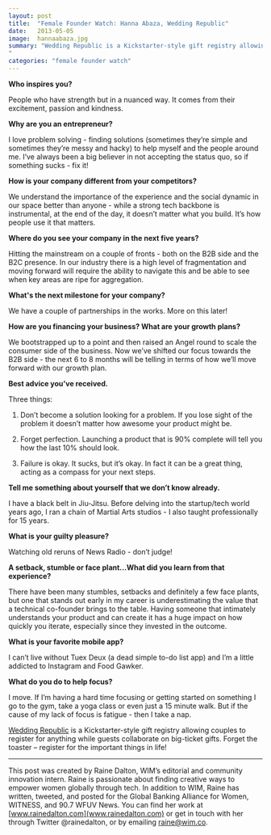```yaml
---
layout: post
title:  "Female Founder Watch: Hanna Abaza, Wedding Republic"
date:   2013-05-05
image:  hannaabaza.jpg
summary: "Wedding Republic is a Kickstarter-style gift registry allowing couples to register for anything while guests collaborate on big-ticket gifts. Forget the toaster – register for the important things in life!
"
categories: "female founder watch"
---
```


**Who inspires you?**

People who have strength but in a nuanced way. It comes from their excitement, passion and kindness.

**Why are you an entrepreneur?**

I love problem solving - finding solutions (sometimes they’re simple and sometimes they’re messy and hacky) to help myself and the people around me. I’ve always been a big believer in not accepting the status quo, so if something sucks - fix it!

**How is your company different from your competitors?**

We understand the importance of the experience and the social dynamic in our space better than anyone - while a strong tech backbone is instrumental, at the end of the day, it doesn’t matter what you build. It’s how people use it that matters.

**Where do you see your company in the next five years?**

Hitting the mainstream on a couple of fronts - both on the B2B side and the B2C presence. In our industry there is a high level of fragmentation and moving forward will require the ability to navigate this and be able to see when key areas are ripe for aggregation.

**What's the next milestone for your company?**

We have a couple of partnerships in the works. More on this later!

**How are you financing your business? What are your growth plans?**

We bootstrapped up to a point and then raised an Angel round to scale the consumer side of the business. Now we’ve shifted our focus towards the B2B side - the next 6 to 8 months will be telling in terms of how we’ll move forward with our growth plan.

**Best advice you've received.**

Three things:

1. Don’t become a solution looking for a problem. If you lose sight of the problem it doesn’t matter how awesome your product might be.

2. Forget perfection. Launching a product that is 90% complete will tell you how the last 10% should look.

3. Failure is okay. It sucks, but it’s okay. In fact it can be a great thing, acting as a compass for your next steps.

**Tell me something about yourself that we don’t know already.**

I have a black belt in Jiu-Jitsu. Before delving into the startup/tech world years ago, I ran a chain of Martial Arts studios - I also taught professionally for 15 years.

**What is your guilty pleasure?**

Watching old reruns of News Radio - don’t judge!

**A setback, stumble or face plant...What did you learn from that experience?**

There have been many stumbles, setbacks and definitely a few face plants, but one that stands out early in my career is underestimating the value that a technical co-founder brings to the table. Having someone that intimately understands your product and can create it has a huge impact on how quickly you iterate, especially since they invested in the outcome.

**What is your favorite mobile app?**

I can’t live without Tuex Deux (a dead simple to-do list app) and I’m a little addicted to Instagram and Food Gawker.

**What do you do to help focus?**

I move. If I’m having a hard time focusing or getting started on something I go to the gym, take a yoga class or even just a 15 minute walk. But if the cause of my lack of focus is fatigue - then I take a nap.


[Wedding Republic](https://www.weddingrepublic.com/) is a Kickstarter-style gift registry allowing couples to register for anything while guests collaborate on big-ticket gifts. Forget the toaster – register for the important things in life!

 ______________________________________________________

This post was created by Raine Dalton, WIM’s editorial and community innovation intern. Raine is passionate about finding creative ways to empower women globally through tech. In addition to WIM, Raine has written, tweeted, and posted for the Global Banking Alliance for Women, WITNESS, and 90.7 WFUV News. You can find her work at [www.rainedalton.com](www.rainedalton.com) or get in touch with her through Twitter @rainedalton, or by emailing [raine@wim.co](mailto:raine@wim.co).

